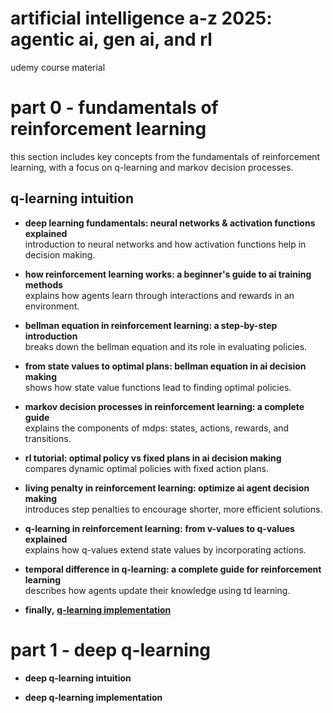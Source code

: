 # artificial intelligence a-z 2025: agentic ai, gen ai, and rl

udemy course material

# part 0 - fundamentals of reinforcement learning
this section includes key concepts from the fundamentals of reinforcement learning, with a focus on q-learning and markov decision processes.

## q-learning intuition

- **deep learning fundamentals: neural networks & activation functions explained**  
introduction to neural networks and how activation functions help in decision making.

- **how reinforcement learning works: a beginner's guide to ai training methods**  
explains how agents learn through interactions and rewards in an environment.

- **bellman equation in reinforcement learning: a step-by-step introduction**  
breaks down the bellman equation and its role in evaluating policies.

- **from state values to optimal plans: bellman equation in ai decision making**  
shows how state value functions lead to finding optimal policies.

- **markov decision processes in reinforcement learning: a complete guide**  
explains the components of mdps: states, actions, rewards, and transitions.

- **rl tutorial: optimal policy vs fixed plans in ai decision making**  
compares dynamic optimal policies with fixed action plans.

- **living penalty in reinforcement learning: optimize ai agent decision making**  
introduces step penalties to encourage shorter, more efficient solutions.

- **q-learning in reinforcement learning: from v-values to q-values explained**  
explains how q-values extend state values by incorporating actions.
- **temporal difference in q-learning: a complete guide for reinforcement learning**  
describes how agents update their knowledge using td learning.

- **finally,** [**q-learning implementation**](https://github.com/burcia1711/artificial-intelligence-2025-agentic-ai-gen-ai-and-rl/tree/main/Section%204%20-%20A%20Q-Learning%20Implementation%20for%20Process%20Optimization)

# part 1 - deep q-learning

- **deep q-learning intuition**

- **deep q-learning implementation** 

